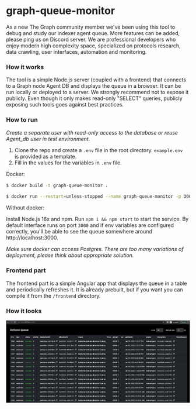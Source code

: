 # graph-queue-monitor

As a new The Graph community member we've been using this tool to debug and study our indexer agent queue. More features can be added, please ping us on Discord server. We are professional developers who enjoy modern high complexity space, specialized on protocols research, data crawling, user interfaces, automation and monitoring.

### How it works

The tool is a simple Node.js server (coupled with a frontend) that connects to a Graph node Agent DB and displays the queue in a browser. It can be run locally or deployed to a server. We strongly recommend not to expose it publicly. Even though it only makes read-only "SELECT" queries, publicly exposing such tools goes against best practices.

### How to run

_Create a separate user with read-only access to the database or reuse Agent_db user in test environment._

1. Clone the repo and create a `.env` file in the root directory. `example.env ` is provided as a template.
2. Fill in the values for the variables in `.env` file.

Docker:
```sh
$ docker build -t graph-queue-monitor .
```
```sh
$ docker run --restart=unless-stopped --name graph-queue-monitor -p 3000:3000 -d graph-queue-monitor
```
Without docker:

Install Node.js 16x and npm. Run `npm i && npm start` to start the service. By default interface runs on port `3000` and if env variables are configured correctly, you'll be able to see the queue somewhere around http://localhost:3000.

_Make sure docker can access Postgres. There are too many variations of deployment, please think about appropriate solution._

### Frontend part

The frontend part is a simple Angular app that displays the queue in a table and periodically refreshes it. It is already prebuilt, but if you want you can compile it from the `/frontend` directory.

### How it looks

![Queue](/queue.jpg)
